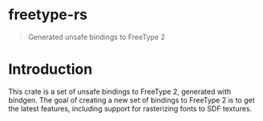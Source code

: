# freetype-rs

> Generated unsafe bindings to FreeType 2

# Introduction

This crate is a set of unsafe bindings to FreeType 2, generated with bindgen. The goal of creating a
new set of bindings to FreeType 2 is to get the latest features, including support for rasterizing
fonts to SDF textures.
